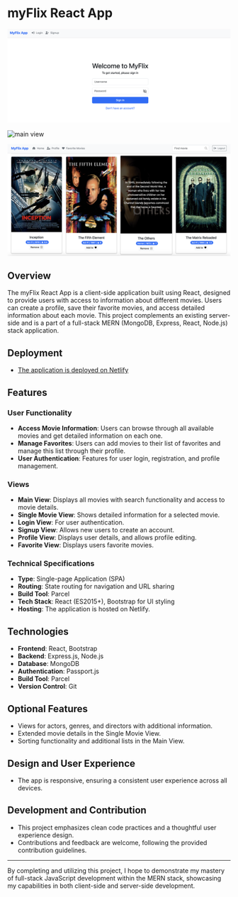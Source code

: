 # myFlix React App

![login View](https://raw.githubusercontent.com/bobs83/myflix-client/main/readme-pics/Myflix-client-login.png)

![main view](https://raw.githubusercontent.com/bobs83/myflix-client/main/readme-pics/Myflix-app-full-view.png)

![movies view](https://raw.githubusercontent.com/bobs83/myflix-client/main/readme-pics/Myflix-app-full-view-movies.png)
## Overview

The myFlix React App is a client-side application built using React, designed to provide users with access to information about different movies. Users can create a profile, save their favorite movies, and access detailed information about each movie. This project complements an existing server-side and is a part of a full-stack MERN (MongoDB, Express, React, Node.js) stack application.

## Deployment

- [The application is deployed on Netlify](https://spiffy-starship-cff8a2.netlify.app/)
  
## Features

### User Functionality

- **Access Movie Information**: Users can browse through all available movies and get detailed information on each one.
- **Manage Favorites**: Users can add movies to their list of favorites and manage this list through their profile.
- **User Authentication**: Features for user login, registration, and profile management.

### Views

- **Main View**: Displays all movies with search functionality and access to movie details.
- **Single Movie View**: Shows detailed information for a selected movie.
- **Login View**: For user authentication.
- **Signup View**: Allows new users to create an account.
- **Profile View**: Displays user details, and allows profile editing.
- **Favorite View**: Displays users favorite movies.

### Technical Specifications

- **Type**: Single-page Application (SPA)
- **Routing**: State routing for navigation and URL sharing
- **Build Tool**: Parcel
- **Tech Stack**: React (ES2015+), Bootstrap for UI styling
- **Hosting**: The application is hosted on Netlify.

## Technologies

- **Frontend**: React, Bootstrap
- **Backend**: Express.js, Node.js
- **Database**: MongoDB
- **Authentication**: Passport.js
- **Build Tool**: Parcel
- **Version Control**: Git

## Optional Features

- Views for actors, genres, and directors with additional information.
- Extended movie details in the Single Movie View.
- Sorting functionality and additional lists in the Main View.

## Design and User Experience

- The app is responsive, ensuring a consistent user experience across all devices.
  

## Development and Contribution

- This project emphasizes clean code practices and a thoughtful user experience design.
- Contributions and feedback are welcome, following the provided contribution guidelines.


---

By completing and utilizing this project, I hope to demonstrate my mastery of full-stack JavaScript development within the MERN stack, showcasing my capabilities in both client-side and server-side development.
